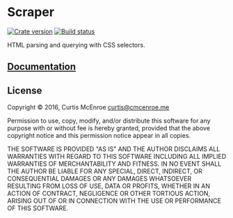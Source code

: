 # Scraper

[![Crate version][crate-badge]][crate]
[![Build status][travis-badge]][travis]

[crate]: https://crates.io/crates/scraper
[travis]: https://travis-ci.org/programble/scraper
[crate-badge]: https://img.shields.io/crates/v/scraper.svg
[travis-badge]: https://img.shields.io/travis/programble/scraper/master.svg

HTML parsing and querying with CSS selectors.

## [Documentation][docs]

[docs]: https://cmcenroe.me/scraper/scraper

## License

Copyright © 2016, Curtis McEnroe <curtis@cmcenroe.me>

Permission to use, copy, modify, and/or distribute this software for any
purpose with or without fee is hereby granted, provided that the above
copyright notice and this permission notice appear in all copies.

THE SOFTWARE IS PROVIDED "AS IS" AND THE AUTHOR DISCLAIMS ALL WARRANTIES
WITH REGARD TO THIS SOFTWARE INCLUDING ALL IMPLIED WARRANTIES OF
MERCHANTABILITY AND FITNESS. IN NO EVENT SHALL THE AUTHOR BE LIABLE FOR
ANY SPECIAL, DIRECT, INDIRECT, OR CONSEQUENTIAL DAMAGES OR ANY DAMAGES
WHATSOEVER RESULTING FROM LOSS OF USE, DATA OR PROFITS, WHETHER IN AN
ACTION OF CONTRACT, NEGLIGENCE OR OTHER TORTIOUS ACTION, ARISING OUT OF
OR IN CONNECTION WITH THE USE OR PERFORMANCE OF THIS SOFTWARE.

